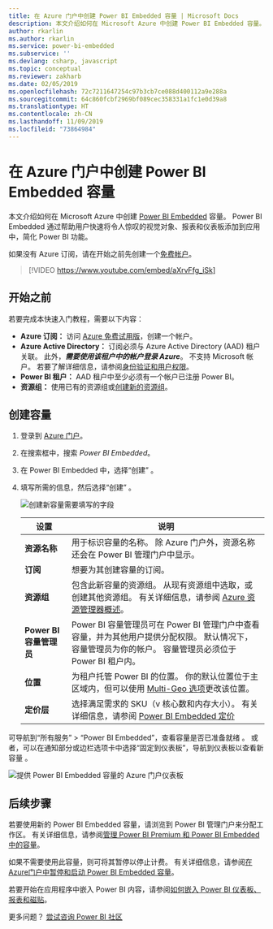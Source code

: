 ```yaml
---
title: 在 Azure 门户中创建 Power BI Embedded 容量 | Microsoft Docs
description: 本文介绍如何在 Microsoft Azure 中创建 Power BI Embedded 容量。
author: rkarlin
ms.author: rkarlin
ms.service: power-bi-embedded
ms.subservice: ''
ms.devlang: csharp, javascript
ms.topic: conceptual
ms.reviewer: zakharb
ms.date: 02/05/2019
ms.openlocfilehash: 72c7211647254c97b3cb7ce088d400112a9e288a
ms.sourcegitcommit: 64c860fcbf2969bf089cec358331a1fc1e0d39a8
ms.translationtype: HT
ms.contentlocale: zh-CN
ms.lasthandoff: 11/09/2019
ms.locfileid: "73864984"
---
```

# <a name="create-power-bi-embedded-capacity-in-the-azure-portal"></a>在 Azure 门户中创建 Power BI Embedded 容量

本文介绍如何在 Microsoft Azure 中创建 [Power BI Embedded](azure-pbie-what-is-power-bi-embedded.md) 容量。 Power BI Embedded 通过帮助用户快速将令人惊叹的视觉对象、报表和仪表板添加到应用中，简化 Power BI 功能。

如果没有 Azure 订阅，请在开始之前先创建一个[免费帐户](https://azure.microsoft.com/free/)。

> [!VIDEO https://www.youtube.com/embed/aXrvFfg_iSk]

## <a name="before-you-begin"></a>开始之前

若要完成本快速入门教程，需要以下内容：

* **Azure 订阅：** 访问 [Azure 免费试用版](https://azure.microsoft.com/free/)，创建一个帐户。
* **Azure Active Directory：** 订阅必须与 Azure Active Directory (AAD) 租户关联。 此外，***需要使用该租户中的帐户登录 Azure***。 不支持 Microsoft 帐户。 若要了解详细信息，请参阅[身份验证和用户权限](https://docs.microsoft.com/azure/analysis-services/analysis-services-manage-users)。
* **Power BI 租户：** AAD 租户中至少必须有一个帐户已注册 Power BI。
* **资源组：** 使用已有的资源组或[创建新的资源组](https://docs.microsoft.com/azure/azure-resource-manager/resource-group-overview)。

## <a name="create-a-capacity"></a>创建容量

1. 登录到 [Azure 门户](https://portal.azure.com/)。

2. 在搜索框中，搜索  *Power BI Embedded*。

3. 在 Power BI Embedded 中，选择“创建”  。

4. 填写所需的信息，然后选择“创建”  。

    ![创建新容量需要填写的字段](media/azure-pbie-create-capacity/azure-portal-create-power-bi-embedded.png)

    |设置 |说明 |
    |---------|---------|
    |**资源名称**|用于标识容量的名称。 除 Azure 门户外，资源名称还会在 Power BI 管理门户中显示。|
    |**订阅**|想要为其创建容量的订阅。|
    |**资源组**|包含此新容量的资源组。 从现有资源组中选取，或创建其他资源组。 有关详细信息，请参阅 [Azure 资源管理器概述](https://docs.microsoft.com/azure/azure-resource-manager/resource-group-overview)。|
    |**Power BI 容量管理员**|Power BI 容量管理员可在 Power BI 管理门户中查看容量，并为其他用户提供分配权限。 默认情况下，容量管理员为你的帐户。 容量管理员必须位于 Power BI 租户内。|
    |**位置**|为租户托管 Power BI 的位置。 你的默认位置位于主区域内，但可以使用 [Multi-Geo 选项](embedded-multi-geo.md)更改该位置。
    |**定价层**|选择满足需求的 SKU（v 核心数和内存大小）。  有关详细信息，请参阅 [Power BI Embedded 定价](https://azure.microsoft.com/pricing/details/power-bi-embedded/)|

可导航到“所有服务” > “Power BI Embedded”，查看容量是否已准备就绪   。 或者，可以在通知部分或边栏选项卡中选择“固定到仪表板”，导航到仪表板以查看新容量  。

![提供 Power BI Embedded 容量的 Azure 门户仪表板](media/azure-pbie-create-capacity/azure-portal-dashboard.png)

## <a name="next-steps"></a>后续步骤

若要使用新的 Power BI Embedded 容量，请浏览到 Power BI 管理门户来分配工作区。 有关详细信息，请参阅[管理 Power BI Premium 和 Power BI Embedded 中的容量](https://powerbi.microsoft.com/documentation/powerbi-admin-premium-manage/)。

如果不需要使用此容量，则可将其暂停以停止计费。 有关详细信息，请参阅[在 Azure门户中暂停和启动 Power BI Embedded 容量](azure-pbie-pause-start.md)。

若要开始在应用程序中嵌入 Power BI 内容，请参阅[如何嵌入 Power BI 仪表板、报表和磁贴](https://powerbi.microsoft.com/documentation/powerbi-developer-embedding-content/)。

更多问题？ [尝试咨询 Power BI 社区](https://community.powerbi.com/)